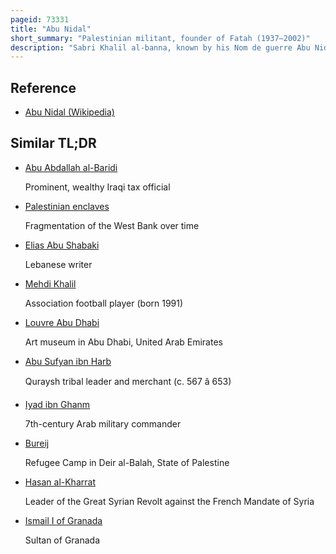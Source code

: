 ```yaml
---
pageid: 73331
title: "Abu Nidal"
short_summary: "Palestinian militant, founder of Fatah (1937–2002)"
description: "Sabri Khalil al-banna, known by his Nom de guerre Abu Nidal, was the Founder of Fatah: the Revolutionary Council, a militant palestinian Splinter Group more commonly known as the Abu Nidal Organization. At the Height of its militant Activity in the 1970s and 1980s the Ano was widely regarded as the most Ruthless of the palestinian Groups."
---
```


## Reference

- [Abu Nidal (Wikipedia)](https://en.wikipedia.org/?curid=73331)

## Similar TL;DR

- [Abu Abdallah al-Baridi](/tldr/en/abu-abdallah-al-baridi)

  Prominent, wealthy Iraqi tax official

- [Palestinian enclaves](/tldr/en/palestinian-enclaves)

  Fragmentation of the West Bank over time

- [Elias Abu Shabaki](/tldr/en/elias-abu-shabaki)

  Lebanese writer

- [Mehdi Khalil](/tldr/en/mehdi-khalil)

  Association football player (born 1991)

- [Louvre Abu Dhabi](/tldr/en/louvre-abu-dhabi)

  Art museum in Abu Dhabi, United Arab Emirates

- [Abu Sufyan ibn Harb](/tldr/en/abu-sufyan-ibn-harb)

  Quraysh tribal leader and merchant (c. 567 â 653)

- [Iyad ibn Ghanm](/tldr/en/iyad-ibn-ghanm)

  7th-century Arab military commander

- [Bureij](/tldr/en/bureij)

  Refugee Camp in Deir al-Balah, State of Palestine

- [Hasan al-Kharrat](/tldr/en/hasan-al-kharrat)

  Leader of the Great Syrian Revolt against the French Mandate of Syria

- [Ismail I of Granada](/tldr/en/ismail-i-of-granada)

  Sultan of Granada
